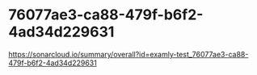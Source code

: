 # 76077ae3-ca88-479f-b6f2-4ad34d229631
https://sonarcloud.io/summary/overall?id=examly-test_76077ae3-ca88-479f-b6f2-4ad34d229631
